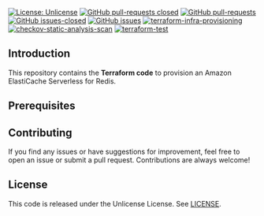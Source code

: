 [![License: Unlicense](https://img.shields.io/badge/license-Unlicense-white.svg)](https://choosealicense.com/licenses/unlicense/) [![GitHub pull-requests closed](https://img.shields.io/github/issues-pr-closed/kunduso/amazon-elasticache-serverless)](https://github.com/kunduso/amazon-elasticache-serverless/pulls?q=is%3Apr+is%3Aclosed) [![GitHub pull-requests](https://img.shields.io/github/issues-pr/kunduso/amazon-elasticache-serverless)](https://GitHub.com/kunduso/amazon-elasticache-serverless/pull/) 
[![GitHub issues-closed](https://img.shields.io/github/issues-closed/kunduso/amazon-elasticache-serverless)](https://github.com/kunduso/amazon-elasticache-serverless/issues?q=is%3Aissue+is%3Aclosed) [![GitHub issues](https://img.shields.io/github/issues/kunduso/amazon-elasticache-serverless)](https://GitHub.com/kunduso/amazon-elasticache-serverless/issues/) [![terraform-infra-provisioning](https://github.com/kunduso/amazon-elasticache-serverless/actions/workflows/terraform.yml/badge.svg?branch=main)](https://github.com/kunduso/amazon-elasticache-serverless/actions/workflows/terraform.yml) [![checkov-static-analysis-scan](https://github.com/kunduso/amazon-elasticache-serverless/actions/workflows/code-scan.yml/badge.svg?branch=main)](https://github.com/kunduso/amazon-elasticache-serverless/actions/workflows/code-scan.yml) [![terraform-test](https://github.com/kunduso/amazon-elasticache-serverless/actions/workflows/terraform-test.yml/badge.svg?branch=main)](https://github.com/kunduso/amazon-elasticache-serverless/actions/workflows/terraform-test.yml)

## Introduction
This repository contains the **Terraform code** to provision an Amazon ElastiCache Serverless for Redis. 

## Prerequisites

## Contributing

If you find any issues or have suggestions for improvement, feel free to open an issue or submit a pull request. Contributions are always welcome!

## License
This code is released under the Unlicense License. See [LICENSE](LICENSE).